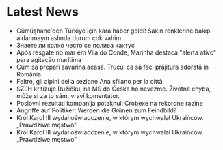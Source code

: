 # Latest News
-  Gümüşhane'den Türkiye için kara haber geldi! Sakın renklerine bakıp aldanmayın aslında durum çok vahim
-  Знаете ли колко често се полива кактус
-  Após resgate no mar em Vila do Conde, Marinha destaca "alerta ativo" para agitação marítima
-  Cum să prepari savarina acasă. Trucul ca să faci prăjitura adorată în România
-  Feltre, gli alpini della sezione Ana sfilano per la città
-  SZĽH kritizuje Ružičku, na MS do Česka ho nevezme. Životná chyba, môže si za to sám, vraví komentátor.
-  Poslovni rezultati kompanija potaknuli Crobexe na rekordne razine
-  Angriffe auf Politiker: Werden die Grünen zum Feindbild?
-  Król Karol III wydał oświadczenie, w którym wychwalał Ukraińców. „Prawdziwe męstwo”
-  Król Karol III wydał oświadczenie, w którym wychwalał Ukraińców. „Prawdziwe męstwo”
